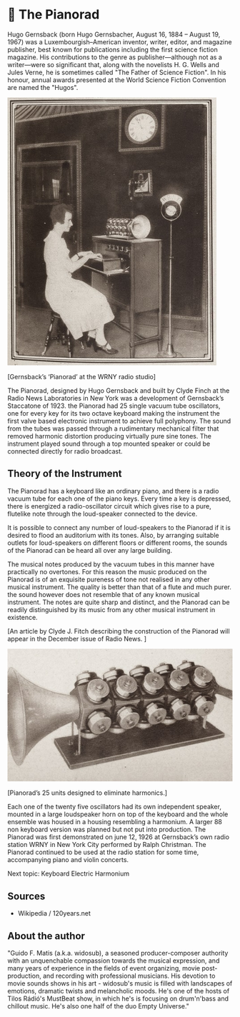 # 🎺 The Pianorad

Hugo Gernsback (born Hugo Gernsbacher, August 16, 1884 – August 19, 1967) was a Luxembourgish–American inventor, writer, editor, and magazine publisher, best known for publications including the first science fiction magazine. His contributions to the genre as publisher—although not as a writer—were so significant that, along with the novelists H. G. Wells and Jules Verne, he is sometimes called "The Father of Science Fiction". In his honour, annual awards presented at the World Science Fiction Convention are named the "Hugos".

![pianorad](_static/images/pianorad/pianorad.jpg)

[Gernsback’s ‘Pianorad’ at the WRNY radio studio]

The Pianorad, designed by Hugo Gernsback and built by Clyde Finch at the Radio News Laboratories in New York was a development of Gernsback’s Staccatone of 1923. the Pianorad had 25 single vacuum tube oscillators, one for every key for its two octave keyboard making
the instrument the first valve based electronic instrument to achieve full polyphony. The sound from the tubes was passed through a rudimentary mechanical filter that removed harmonic distortion producing virtually pure sine tones. The instrument played sound through a top mounted speaker
or could be connected directly for radio broadcast.

## Theory of the Instrument

The Pianorad has a keyboard like an ordinary piano, and there is a radio vacuum tube for each one of the piano keys. Every time a key is depressed, there is energized a radio-oscillator circuit which gives rise to a pure, flutelike note through the loud-speaker connected to the device.

It is possible to connect any number of loud-speakers to the Pianorad if it is desired to flood an auditorium with its tones. Also, by arranging
suitable outlets for loud-speakers on different floors or different rooms, the sounds of the Pianorad can be heard all over any large building.

The musical notes produced by the vacuum tubes in this manner have practically no overtones. For this reason the music produced on the Pianorad is of an exquisite pureness of tone not realised in any other musical instrument. The quality is better than that of a flute and much purer. the sound however does not resemble that of any known musical instrument. The notes are quite sharp and distinct, and the Pianorad can be readily distinguished by its music from any other musical instrument in existence.

[An article by Clyde J. Fitch describing the construction of the Pianorad will appear in the December issue of Radio News. ]

![pianorad](_static/images/pianorad/pianorad1.jpg)

[Pianorad’s 25 units designed to eliminate harmonics.]

Each one of the twenty five oscillators had its own independent speaker, mounted in a large loudspeaker horn on top of the keyboard and the whole ensemble was housed in a housing resembling a harmonium. A larger 88 non keyboard version was planned but not put into production. The Pianorad was first demonstrated on june 12, 1926 at Gernsback’s own radio station WRNY in New York City performed by Ralph Christman.
The Pianorad continued to be used at the radio station for some time, accompanying piano and violin concerts.

Next topic: Keyboard Electric Harmonium 

## Sources

- Wikipedia / 120years.net

## About the author

"Guido F. Matis (a.k.a. widosub), a seasoned producer-composer authority with an unquenchable compassion towards the musical expression, and many years of experience in the fields of event organizing, movie post-production, and recording with professional musicians. His devotion to movie sounds shows in his art - widosub's music is filled with landscapes of emotions, dramatic twists and melancholic moods. He's one of the hosts of Tilos Rádió's MustBeat show, in which he's is focusing on drum'n'bass and chillout music. He's also one half of the duo Empty Universe."
